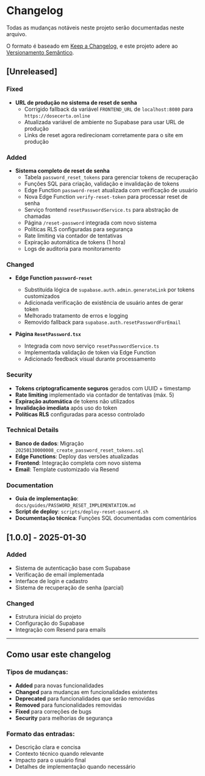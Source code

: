 # Changelog

Todas as mudanças notáveis neste projeto serão documentadas neste arquivo.

O formato é baseado em [Keep a Changelog](https://keepachangelog.com/pt-BR/1.0.0/),
e este projeto adere ao [Versionamento Semântico](https://semver.org/lang/pt-BR/).

## [Unreleased]

### Fixed
- **URL de produção no sistema de reset de senha**
  - Corrigido fallback da variável `FRONTEND_URL` de `localhost:8080` para `https://dosecerta.online`
  - Atualizada variável de ambiente no Supabase para usar URL de produção
  - Links de reset agora redirecionam corretamente para o site em produção

### Added
- **Sistema completo de reset de senha**
  - Tabela `password_reset_tokens` para gerenciar tokens de recuperação
  - Funções SQL para criação, validação e invalidação de tokens
  - Edge Function `password-reset` atualizada com verificação de usuário
  - Nova Edge Function `verify-reset-token` para processar reset de senha
  - Serviço frontend `resetPasswordService.ts` para abstração de chamadas
  - Página `/reset-password` integrada com novo sistema
  - Políticas RLS configuradas para segurança
  - Rate limiting via contador de tentativas
  - Expiração automática de tokens (1 hora)
  - Logs de auditoria para monitoramento

### Changed
- **Edge Function `password-reset`**
  - Substituída lógica de `supabase.auth.admin.generateLink` por tokens customizados
  - Adicionada verificação de existência de usuário antes de gerar token
  - Melhorado tratamento de erros e logging
  - Removido fallback para `supabase.auth.resetPasswordForEmail`

- **Página `ResetPassword.tsx`**
  - Integrada com novo serviço `resetPasswordService.ts`
  - Implementada validação de token via Edge Function
  - Adicionado feedback visual durante processamento

### Security
- **Tokens criptograficamente seguros** gerados com UUID + timestamp
- **Rate limiting** implementado via contador de tentativas (máx. 5)
- **Expiração automática** de tokens não utilizados
- **Invalidação imediata** após uso do token
- **Políticas RLS** configuradas para acesso controlado

### Technical Details
- **Banco de dados**: Migração `20250130000008_create_password_reset_tokens.sql`
- **Edge Functions**: Deploy das versões atualizadas
- **Frontend**: Integração completa com novo sistema
- **Email**: Template customizado via Resend

### Documentation
- **Guia de implementação**: `docs/guides/PASSWORD_RESET_IMPLEMENTATION.md`
- **Script de deploy**: `scripts/deploy-reset-password.sh`
- **Documentação técnica**: Funções SQL documentadas com comentários

## [1.0.0] - 2025-01-30

### Added
- Sistema de autenticação base com Supabase
- Verificação de email implementada
- Interface de login e cadastro
- Sistema de recuperação de senha (parcial)

### Changed
- Estrutura inicial do projeto
- Configuração do Supabase
- Integração com Resend para emails

---

## Como usar este changelog

### Tipos de mudanças:
- **Added** para novas funcionalidades
- **Changed** para mudanças em funcionalidades existentes
- **Deprecated** para funcionalidades que serão removidas
- **Removed** para funcionalidades removidas
- **Fixed** para correções de bugs
- **Security** para melhorias de segurança

### Formato das entradas:
- Descrição clara e concisa
- Contexto técnico quando relevante
- Impacto para o usuário final
- Detalhes de implementação quando necessário 